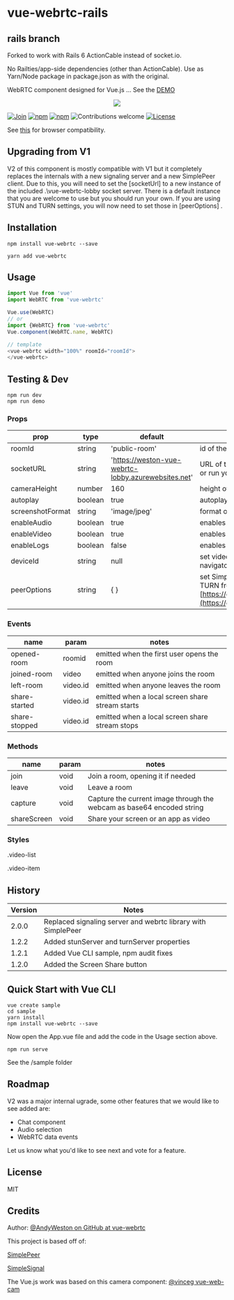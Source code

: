 
# vue-webrtc-rails

## rails branch

Forked to work with Rails 6 ActionCable instead of socket.io.

No Railties/app-side dependencies (other than ActionCable). Use as Yarn/Node package in package.json as with the original.

WebRTC component designed for Vue.js ... See the [DEMO](https://westonsoftware.github.io/vue-webrtc/)

<p align="center">
    <img src="assets/screenshot.png">
</p>

[![Join](https://badges.gitter.im/Join%20Chat.svg)](https://gitter.im/westonsoftware/vue-webrtc?utm_source=badge&utm_medium=badge&utm_campaign=pr-badge&utm_content=badge)
[![npm](https://img.shields.io/npm/v/vue-webrtc.svg)](https://www.npmjs.com/package/vue-webrtc)
[![npm](https://img.shields.io/npm/dm/vue-webrtc.svg)](https://www.npmjs.com/package/vue-webrtc)
![Contributions welcome](https://img.shields.io/badge/contributions-welcome-orange.svg)
[![License](https://img.shields.io/badge/license-MIT-blue.svg)](https://opensource.org/licenses/MIT)

See [this](http://caniuse.com/#feat=stream)
for browser compatibility.


## Upgrading from V1
V2 of this component is mostly compatible with V1 but it completely replaces the internals with a new signaling server and a new SimplePeer client.  Due to this, you will need to set the [socketUrl] to a new instance of the included .\vue-webrtc-lobby socket server.  There is a default instance that you are welcome to use but you should run your own.  If you are using STUN and TURN settings, you will now need to set those in [peerOptions] .

## Installation

```
npm install vue-webrtc --save

yarn add vue-webrtc
```

## Usage

```javascript
import Vue from 'vue'
import WebRTC from 'vue-webrtc'

Vue.use(WebRTC)
// or
import {WebRTC} from 'vue-webrtc'
Vue.component(WebRTC.name, WebRTC)

// template
<vue-webrtc width="100%" roomId="roomId">
</vue-webrtc>
```

## Testing & Dev

```
npm run dev
npm run demo
```

### Props

| prop             | type    | default      | notes                     |
| ---------------- | ------- | ------------ | ------------------------- |
| roomId           | string  | 'public-room' | id of the room to join   |
| socketURL        | string  | 'https://weston-vue-webrtc-lobby.azurewebsites.net' | URL of the signaling server, use this default or run your own, see .\vue-webrtc-lobby   |
| cameraHeight     | number  | 160          | height of video element   |
| autoplay         | boolean | true         | autoplay attribute        |
| screenshotFormat | string  | 'image/jpeg' | format of screenshot      |
| enableAudio      | boolean  | true | enables audio on join      |
| enableVideo      | boolean  | true | enables video on join      |
| enableLogs       | boolean  | false | enables webrtc console logs    |
| deviceId       | string  | null | set video device id to a camera from navigator.mediaDevices.enumerateDevices()    |
| peerOptions       | string  | { } | set SimplePeer options such as STUN and TURN from here [https://github.com/feross/simple-peer](https://github.com/feross/simple-peer)    |

### Events

| name           | param    | notes                                                         |
| -------------- | -------- | ------------------------------------------------------------- |
| opened-room    | roomid   | emitted when the first user opens the room                    |
| joined-room    | video    | emitted when anyone joins the room                            |
| left-room      | video.id | emitted when anyone leaves the room                           |
| share-started  | video.id | emitted when a local screen share stream starts               |
| share-stopped  | video.id | emitted when a local screen share stream stops                |

### Methods

| name           | param    | notes                                                                   |
| -------------- | -------- | ----------------------------------------------------------------------- |
| join           | void     | Join a room, opening it if needed                                       |
| leave          | void     | Leave a room                                                            |
| capture        | void     | Capture the current image through the webcam as base64 encoded string   |
| shareScreen    | void     | Share your screen or an app as video   |

### Styles

.video-list

.video-item

## History

| Version           | Notes                                                                   |
| -------------- | ----------------------------------------------------------------------- |
| 2.0.0           | Replaced signaling server and webrtc library with SimplePeer
| 1.2.2           | Added stunServer and turnServer properties                                       |
| 1.2.1           | Added Vue CLI sample, npm audit fixes                                       |
| 1.2.0           | Added the Screen Share button                                       |

## Quick Start with Vue CLI
```
vue create sample
cd sample
yarn install
npm install vue-webrtc --save
```
Now open the App.vue file and add the code in the Usage section above.
```
npm run serve
```
See the /sample folder

## Roadmap
V2 was a major internal ugrade, some other features that we would like to see added are:
- Chat component
- Audio selection
- WebRTC data events

Let us know what you'd like to see next and vote for a feature.

## License

MIT


## Credits

Author: [@AndyWeston on GitHub at vue-webrtc](https://github.com/westonsoftware)

This project is based off of:

[SimplePeer](https://github.com/feross/simple-peer)

[SimpleSignal](https://github.com/t-mullen/simple-signal)


The Vue.js work was based on this camera component:
[@vinceg vue-web-cam](https://github.com/vinceg/vue-web-cam)



